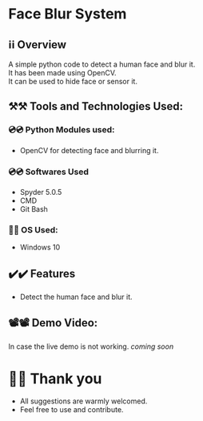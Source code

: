 # Face Blur System

## ℹ️ℹ️ Overview
A simple python code to detect a human face and blur it.
<br/> It has been made using OpenCV.
<br/> It can be used to hide face or sensor it.

## ⚒️⚒️ Tools and Technologies Used:

### 💿💿 Python Modules used:
- OpenCV for detecting face and blurring it.

### 💿💿 Softwares Used 
- Spyder 5.0.5
- CMD
- Git Bash 

### 💽💽 OS Used:
- Windows 10 

## ✔️✔️ Features  
- Detect the human face and blur it.
 
## 📽️📽️ Demo Video: 
In case the live demo is not working.
*coming soon* 


# 🙏🙏 Thank you
- All suggestions are warmly welcomed.
- Feel free to use and contribute.
